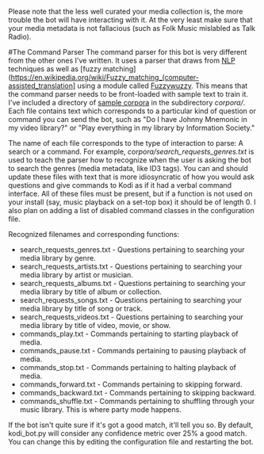 Please note that the less well curated your media collection is, the more trouble the bot will have interacting with it.  At the very least make sure that your media metadata is not fallacious (such as Folk Music mislabled as Talk Radio).

#The Command Parser
The command parser for this bot is very different from the other ones I've written.  It uses a parser that draws from [NLP](https://en.wikipedia.org/wiki/Natural_language_processing) techniques as well as [fuzzy matching](https://en.wikipedia.org/wiki/Fuzzy_matching_(computer-assisted_translation] using a module called [Fuzzywuzzy](https://github.com/seatgeek/fuzzywuzzy).  This means that the command parser needs to be front-loaded with sample text to train it.  I've included a directory of [sample corpora](https://en.wikipedia.org/wiki/Text_corpus) in the subdirectory *corpora/*.  Each file contains text which corresponds to a particular kind of question or command you can send the bot, such as "Do I have Johnny Mnemonic in my video library?" or "Play everything in my library by Information Society."

The name of each file corresponds to the type of interaction to parse: A search or a command.  For example, *corpora/search_requests_genres.txt* is used to teach the parser how to recognize when the user is asking the bot to search the genres (media metadata, like ID3 tags).  You can and should update these files with text that is more idiosyncratic of how you would ask questions and give commands to Kodi as if it had a verbal command interface.  All of these files must be present, but if a function is not used on your install (say, music playback on a set-top box) it should be of length 0.  I also plan on adding a list of disabled command classes in the configuration file.

Recognized filenames and corresponding functions:

* search_requests_genres.txt - Questions pertaining to searching your media library by genre.
* search_requests_artists.txt - Questions pertaining to searching your media library by artist or musician.
* search_requests_albums.txt - Questions pertaining to searching your media library by title of album or collection.
* search_requests_songs.txt - Questions pertaining to searching your media library by title of song or track.
* search_requests_videos.txt - Questions pertaining to searching your media library by title of video, movie, or show.
* commands_play.txt - Commands pertaining to starting playback of media.
* commands_pause.txt - Commands pertaining to pausing playback of media.
* commands_stop.txt - Commands pertaining to halting playback of media.
* commands_forward.txt - Commands pertaining to skipping forward.
* commands_backward.txt - Commands pertaining to skipping backward.
* commands_shuffle.txt - Commands pertaining to shuffling through your music library.  This is where party mode happens.

If the bot isn't quite sure if it's got a good match, it'll tell you so.  By default, kodi_bot.py will consider any confidence metric over 25% a good match.  You can change this by editing the configuration file and restarting the bot.
